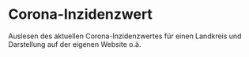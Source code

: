 # Corona-Inzidenzwert
Auslesen des aktuellen Corona-Inzidenzwertes für einen Landkreis und Darstellung auf der eigenen Website o.ä.
